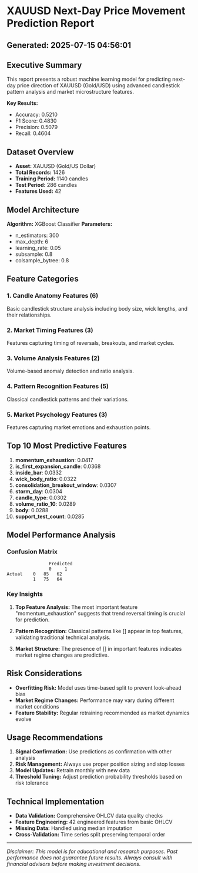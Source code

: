 # XAUUSD Next-Day Price Movement Prediction Report
## Generated: 2025-07-15 04:56:01

## Executive Summary

This report presents a robust machine learning model for predicting next-day price direction of XAUUSD (Gold/USD) 
using advanced candlestick pattern analysis and market microstructure features.

**Key Results:**
- Accuracy: 0.5210
- F1 Score: 0.4830
- Precision: 0.5079
- Recall: 0.4604

## Dataset Overview

- **Asset:** XAUUSD (Gold/US Dollar)
- **Total Records:** 1426
- **Training Period:** 1140 candles
- **Test Period:** 286 candles
- **Features Used:** 42

## Model Architecture

**Algorithm:** XGBoost Classifier
**Parameters:**
- n_estimators: 300
- max_depth: 6
- learning_rate: 0.05
- subsample: 0.8
- colsample_bytree: 0.8

## Feature Categories

### 1. Candle Anatomy Features (6)
Basic candlestick structure analysis including body size, wick lengths, and their relationships.

### 2. Market Timing Features (3)
Features capturing timing of reversals, breakouts, and market cycles.

### 3. Volume Analysis Features (2)
Volume-based anomaly detection and ratio analysis.

### 4. Pattern Recognition Features (5)
Classical candlestick patterns and their variations.

### 5. Market Psychology Features (3)
Features capturing market emotions and exhaustion points.

## Top 10 Most Predictive Features

1. **momentum_exhaustion**: 0.0417
2. **is_first_expansion_candle**: 0.0368
3. **inside_bar**: 0.0332
4. **wick_body_ratio**: 0.0322
5. **consolidation_breakout_window**: 0.0307
6. **storm_day**: 0.0304
7. **candle_type**: 0.0302
8. **volume_ratio_10**: 0.0289
9. **body**: 0.0288
10. **support_test_count**: 0.0285


## Model Performance Analysis

### Confusion Matrix
```
                Predicted
                0     1
Actual    0   85   62
          1   75   64
```

### Key Insights

1. **Top Feature Analysis:** The most important feature "momentum_exhaustion" suggests that trend reversal timing is crucial for prediction.

2. **Pattern Recognition:** Classical patterns like [] appear in top features, validating traditional technical analysis.

3. **Market Structure:** The presence of [] in important features indicates market regime changes are predictive.

## Risk Considerations

- **Overfitting Risk:** Model uses time-based split to prevent look-ahead bias
- **Market Regime Changes:** Performance may vary during different market conditions
- **Feature Stability:** Regular retraining recommended as market dynamics evolve

## Usage Recommendations

1. **Signal Confirmation:** Use predictions as confirmation with other analysis
2. **Risk Management:** Always use proper position sizing and stop losses
3. **Model Updates:** Retrain monthly with new data
4. **Threshold Tuning:** Adjust prediction probability thresholds based on risk tolerance

## Technical Implementation

- **Data Validation:** Comprehensive OHLCV data quality checks
- **Feature Engineering:** 42 engineered features from basic OHLCV
- **Missing Data:** Handled using median imputation
- **Cross-Validation:** Time series split preserving temporal order

---

*Disclaimer: This model is for educational and research purposes. Past performance does not guarantee future results. Always consult with financial advisors before making investment decisions.*

